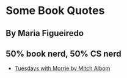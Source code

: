 <head>
    <meta charset="UTF-8" />
    <meta http-equiv="X-UA-Compatible" content="IE=edge" />
    <meta name="viewport" content="width=device-width, initial-scale=1.0" />
    <title>Some Book Quotes</title>
    <link rel="stylesheet" href="./index.css" />
</head>
<body>

# Some Book Quotes
## By Maria Figueiredo
## 50% book nerd, 50% CS nerd  


* [Tuesdays with Morrie by Mitch Albom](./morrie.html)
